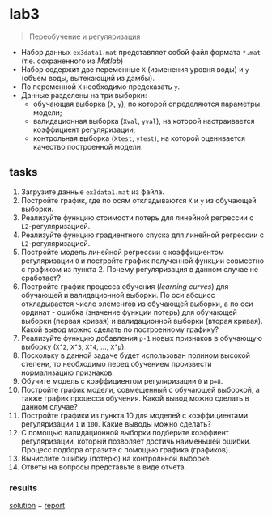 # lab3
> Переобучение и регуляризация

- Набор данных `ex3data1.mat` представляет собой файл формата `*.mat` (т.е. сохраненного из _Matlab_)
- Набор содержит две переменные `X` (изменения уровня воды) и `y` (объем воды, вытекающий из дамбы).
- По переменной `X` необходимо предсказать `y`.
- Данные разделены на три выборки:
    - обучающая выборка (`X`, `y`), по которой определяются параметры модели;
    - валидационная выборка (`Xval`, `yval`), на которой настраивается коэффициент регуляризации;
    - контрольная выборка (`Xtest`, `ytest`), на которой оценивается качество построенной модели.

## tasks

1. Загрузите данные `ex3data1.mat` из файла.
2. Постройте график, где по осям откладываются `X` и `y` из обучающей выборки.
3. Реализуйте функцию стоимости потерь для линейной регрессии с `L2`-регуляризацией.
4. Реализуйте функцию градиентного спуска для линейной регрессии с `L2`-регуляризацией.
5. Постройте модель линейной регрессии с коэффициентом регуляризации `0` и постройте график полученной функции совместно с графиком из пункта 2. Почему регуляризация в данном случае не сработает?
6. Постройте график процесса обучения (_learning curves_) для обучающей и валидационной выборки. По оси абсцисс откладывается число элементов из обучающей выборки, а по оси ординат - ошибка (значение функции потерь) для обучающей выборки (первая кривая) и валидационной выборки (вторая кривая). Какой вывод можно сделать по построенному графику?
7. Реализуйте функцию добавления `p-1` новых признаков в обучающую выборку (`X^2`, `X^3`, `X^4`, ..., `X^p`).
8. Поскольку в данной задаче будет использован полином высокой степени, то необходимо перед обучением произвести нормализацию признаков.
9. Обучите модель с коэффициентом регуляризации `0` и `p=8`.
10. Постройте график модели, совмещенный с обучающей выборкой, а также график процесса обучения. Какой вывод можно сделать в данном случае?
11. Постройте графики из пункта 10 для моделей с коэффициентами регуляризации `1` и `100`. Какие выводы можно сделать?
12. С помощью валидационной выборки подберите коэффиент регуляризации, который позволяет достичь наименьшей ошибки. Процесс подбора отразите с помощью графика (графиков).
13. Вычислите ошибку (потерю) на контрольной выборке.
14. Ответы на вопросы представьте в виде отчета.

### results

[solution](/ml/sem1/lab3/lab3.ipynb) + [report](/ml/sem1/lab3/lab3.md)
